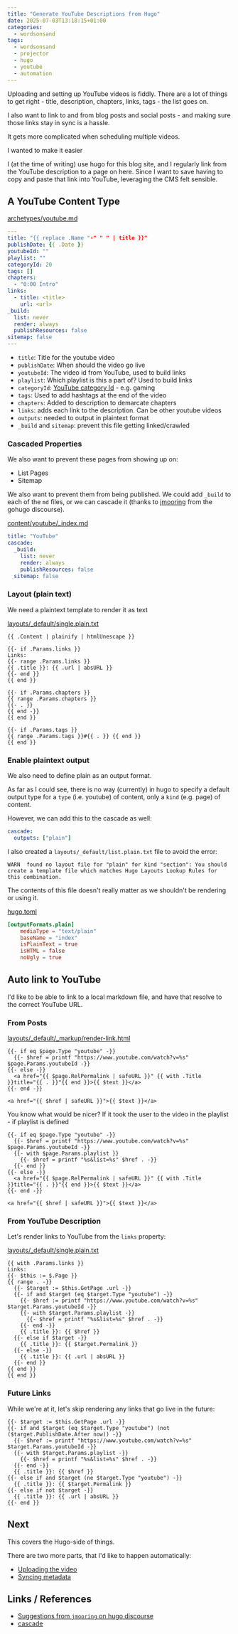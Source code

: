 ```yaml
---
title: "Generate YouTube Descriptions from Hugo"
date: 2025-07-03T13:18:15+01:00
categories:
  - wordsonsand
tags:
  - wordsonsand
  - projector
  - hugo
  - youtube
  - automation
---
```


Uploading and setting up YouTube videos is fiddly. There are a lot of things to
get right - title, description, chapters, links, tags - the list goes on.

I also want to link to and from blog posts and social posts - and making sure
those links stay in sync is a hassle.

It gets more complicated when scheduling multiple videos.

I wanted to make it easier

<!-- more -->

I (at the time of writing) use hugo for this blog site, and I regularly link
from the YouTube description to a page on here. Since I want to save having to
copy and paste that link into YouTube, leveraging the CMS felt sensible.

## A YouTube Content Type

[archetypes/youtube.md](../../../archetypes/youtube.md)

```yaml
---
title: "{{ replace .Name "-" " " | title }}"
publishDate: {{ .Date }}
youtubeId: ""
playlist: ""
categoryId: 20
tags: []
chapters:
  - "0:00 Intro"
links:
  - title: <title>
    url: <url>
_build:
  list: never
  render: always
  publishResources: false
sitemap: false
---
```

- `title`: Title for the youtube video
- `publishDate`: When should the video go live
- `youtubeId`: The video id from YouTube, used to build links
- `playlist`: Which playlist is this a part of? Used to build links
- `categoryId`:
  [YouTube category Id](https://mixedanalytics.com/blog/list-of-youtube-video-category-ids/) -
  e.g. gaming
- `tags`: Used to add hashtags at the end of the video
- `chapters`: Added to description to demarcate chapters
- `links`: adds each link to the description. Can be other youtube videos
- `outputs`: needed to output in plaintext format
- `_build` and `sitemap`: prevent this file getting linked/crawled

### Cascaded Properties

We also want to prevent these pages from showing up on:

- List Pages
- Sitemap

We also want to prevent them from being published. We could add `_build` to each
of the `md` files, or we can cascade it (thanks to
[jmooring](https://discourse.gohugo.io/u/jmooring) from the gohugo discourse).

[content/youtube/\_index.md](https://github.com/drone-ah/wordsonsand/tree/main/blog/content/youtube/_index.md)

```yaml
title: "YouTube"
cascade:
  _build:
    list: never
    render: always
    publishResources: false
  sitemap: false
```

### Layout (plain text)

We need a plaintext template to render it as text

[layouts/\_default/single.plain.txt](https://github.com/drone-ah/wordsonsand/tree/main/blog/layout/_default/single.plain.txt)

```gotmpl
{{ .Content | plainify | htmlUnescape }}

{{- if .Params.links }}
Links:
{{- range .Params.links }}
{{ .title }}: {{ .url | absURL }}
{{- end }}
{{ end }}

{{- if .Params.chapters }}
{{ range .Params.chapters }}
{{- . }}
{{ end -}}
{{ end }}

{{- if .Params.tags }}
{{ range .Params.tags }}#{{ . }} {{ end }}
{{ end }}
```

### Enable plaintext output

We also need to define plain as an output format.

As far as I could see, there is no way (currently) in hugo to specify a default
output type for a `type` (i.e. youtube) of content, only a `kind` (e.g. page) of
content.

However, we can add this to the cascade as well:

```yaml
cascade:
  outputs: ["plain"]
```

I also created a `layouts/_default/list.plain.txt` file to avoid the error:

`WARN  found no layout file for "plain" for kind "section": You should create a template file which matches Hugo Layouts Lookup Rules for this combination.`

The contents of this file doesn't really matter as we shouldn't be rendering or
using it.

[hugo.toml](https://github.com/drone-ah/wordsonsand/tree/main/blog/hugo.toml)

```toml
[outputFormats.plain]
	mediaType = "text/plain"
	baseName = "index"
	isPlainText = true
	isHTML = false
	noUgly = true
```

## Auto link to YouTube

I'd like to be able to link to a local markdown file, and have that resolve to
the correct YouTube URL.

### From Posts

[layouts/\_default/\_markup/render-link.html](https://github.com/drone-ah/wordsonsand/blob/main/blog/layouts/_default/_markup/render-link.html)

```gotmpl
{{- if eq $page.Type "youtube" -}}
  {{- $href = printf "https://www.youtube.com/watch?v=%s" $page.Params.youtubeId -}}
{{- else -}}
  <a href="{{ $page.RelPermalink | safeURL }}" {{ with .Title }}title="{{ . }}"{{ end }}>{{ $text }}</a>
{{- end -}}

<a href="{{ $href | safeURL }}">{{ $text }}</a>
```

You know what would be nicer? If it took the user to the video in the playlist -
if playlist is defined

```gotmpl
{{- if eq $page.Type "youtube" -}}
  {{- $href = printf "https://www.youtube.com/watch?v=%s" $page.Params.youtubeId -}}
  {{- with $page.Params.playlist }}
    {{- $href = printf "%s&list=%s" $href . -}}
  {{- end }}
{{- else -}}
  <a href="{{ $page.RelPermalink | safeURL }}" {{ with .Title }}title="{{ . }}"{{ end }}>{{ $text }}</a>
{{- end -}}

<a href="{{ $href | safeURL }}">{{ $text }}</a>
```

### From YouTube Description

Let's render links to YouTube from the `links` property:

[layouts/\_default/single.plain.txt](https://github.com/drone-ah/wordsonsand/tree/main/blog/layout/default/single.plain.txt)

```gotmpl
{{ with .Params.links }}
Links:
{{- $this := $.Page }}
{{ range . -}}
  {{- $target := $this.GetPage .url -}}
  {{- if and $target (eq $target.Type "youtube") -}}
    {{- $href := printf "https://www.youtube.com/watch?v=%s" $target.Params.youtubeId -}}
    {{- with $target.Params.playlist -}}
      {{- $href = printf "%s&list=%s" $href . -}}
    {{- end -}}
    {{ .title }}: {{ $href }}
  {{- else if $target -}}
    {{ .title }}: {{ $target.Permalink }}
  {{- else -}}
    {{ .title }}: {{ .url | absURL }}
  {{- end }}
{{ end }}
{{ end }}
```

### Future Links

While we're at it, let's skip rendering any links that go live in the future:

```gotmpl
{{- $target := $this.GetPage .url -}}
{{- if and $target (eq $target.Type "youtube") (not ($target.PublishDate.After now)) -}}
  {{- $href := printf "https://www.youtube.com/watch?v=%s" $target.Params.youtubeId -}}
  {{- with $target.Params.playlist -}}
    {{- $href = printf "%s&list=%s" $href . -}}
  {{- end -}}
  {{ .title }}: {{ $href }}
{{- else if and $target (ne $target.Type "youtube") -}}
  {{ .title }}: {{ $target.Permalink }}
{{- else if not $target -}}
  {{ .title }}: {{ .url | absURL }}
{{- end }}
```

## Next

This covers the Hugo-side of things.

There are two more parts, that I'd like to happen automatically:

- [Uploading the video](./projector-upload.md)
- [Syncing metadata](./projector-sync.md)

## Links / References

- [Suggestions from `jmooring` on hugo discourse](https://discourse.gohugo.io/t/generating-youtube-descriptions-using-hugo/55233/2?u=drone.ah)
- [cascade](https://gohugo.io/configuration/cascade)
